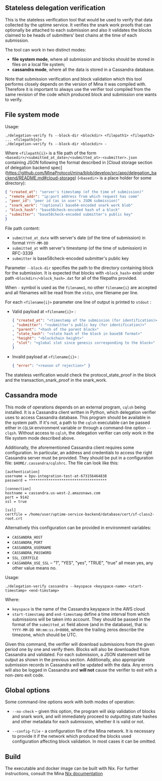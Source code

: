 Stateless delegation verification
---------------------------------

This is the stateless verification tool that would be used to verify
that data collected by the uptime service. It verifies the snark work
proofs that can optionally be attached to each submission and also it
validates the blocks claimed to be heads of submitters' best chains at
the time of each submission.

The tool can work in two distinct modes:
* **file system mode**, where all submission and blocks should be
  stored in files on a local file system;
* **cassandra mode**, where all the data is stored in a Cassandra
  database.
  
Note that submission verification and block validation which this tool
performs closely depends on the version of Mina it was compiled with.
Therefore it is important to always use the verifier tool compiled from
the same revision of the code which produced block and submission one
wants to verify.

File system mode
----------------

Usage:
```
./delegation-verify fs --block-dir <blockdir> <filepath1> <filepath2> ... <filepath{n}>
./delegation-verify fs --block-dir <blockdir> -
```

Where `<filepath{i}>` is a file path of the form
`<basedir>/<submitted_at_date>/<submitted_at>-<submitter>.json`
containing JSON following the format described in
[Cloud storage section of delegation backend spec]
(https://github.com/MinaProtocol/mina/blob/develop/src/app/delegation_backend/README.md#cloud-storage)
(`<basedir>` is a place holder for some directory):

```json
{ "created_at": "server's timestamp (of the time of submission)"
, "remote_addr": "ip:port address from which request has come"
, "peer_id": "peer id (as in user's JSON submission)"
, "snark_work": "(optional) base64-encoded snark work blob"
, "block_hash": "base58check-encoded hash of a block"
, "submitter": "base58check-encoded submitter's public key"
}

```
File path content:
- `submitted_at_date` with server's date (of the time of submission) in format `YYYY-MM-DD`
- `submitted_at` with server's timestamp (of the time of submission) in RFC-3339
- `submitter` is base58check-encoded submitter's public key


Parameter `--block-dir` specifies the path to the directory containing
block for the submission. It is expected that blocks with
`<block_hash>` exist under path `<blockdir>/<block_hash>.dat` for all
of the filepaths provided.

When `-` symbol is used as the `filename1`, no other `filename{i}` are
accepted and all filenames will be read from the `stdin`, one filename
per line.

For each `<filename{i}>` parameter one line of output is printed to
`stdout` :

- Valid payload at `<filename{i}>` :

    ```json
    { "created_at": "<timestamp of the submission (for identification)>"
    , "submitter": "<submitter's public key (for identification)>"
    , "parent": "<hash of the parent block>"
    , "state_hash": "<state hash of the block in base58 format>"
    , "height": "<blockchain height>"
    , "slot": "<global slot since genesis corresponding to the block>"
    }
    ```

- Invalid payload at `<filename{i}>` :

    ```json
    { "error": "<reason of rejection>" }
    ```

The stateless verification would check the protocol_state_proof in the
block and the transaction_snark_proof in the snark_work.

Cassandra mode
--------------

This mode of operations depends on an external program, `cqlsh` being
installed. It is a Cassandra client written in Python, which
delegation verifier uses to access Cassandra database. This program
should be available in the system path. If it's not, a path to the
`cqlsh` executable can be passed either in `CQLSH` environment
variable or through a command-line option `--clqsh`. Without access
to `cqlsh`, the delegation verifier can only work in the file system
mode described above.

Additionally, the aforementioned Cassandra client requires some
configuration. In particular, an address and credentials to access
the right Cassandra server must be provided. They should be put in a
configuration file: `$HOME/.cassandra/cqlshrc`. The file can look
like this:

```
[authentication]
username = bpu-integration-test-at-673156464838
password = ************************************

[connection]
hostname = cassandra.us-west-2.amazonaws.com
port = 9142
ssl = true

[ssl]
certfile = /home/user/uptime-service-backend/database/cert/sf-class2-root.crt
```

Alternatively this configuration can be provided in environment variables:
* `CASSANDRA_HOST`
* `CASSANDRA_PORT`
* `CASSANDRA_USERNAME`
* `CASSANDRA_PASSWORD`
* `SSL_CERTFILE`
* `CASSANDRA_USE_SSL` – "1", "YES", "yes", "TRUE", "true" all mean yes,
  any other value means no.

Usage:
```
./delegation-verify cassandra --keyspace <keyspace-name> <start-timestamp> <end-timstamp>
```

Where:
* `keyspace` is the name of the Cassandra keyspace in the AWS cloud
* `start-timestamp` and `end-timestamp` define a time interval from which
  submissions will be taken into account. They should be passed in the
  format of the `submitted_at` field above (and in the database), that is:
  `YYYY-MM-DD HH:mm:ss.0+0000`, where the trailing zeros describe the
  timezone, which should be UTC.

Given this command, the verifier will download submissions from the
given period one by one and verify them. Blocks will also be
downloaded from Cassandra and validated. For each submission, a JSON
statement will be output as shown in the previous
section. Additionally, also appropriate submission records in
Cassandra will be updated with the data. Any errors will also be
logged in Cassandra and **will not** cause the verifier to exit
with a non-zero exit code.

Global options
--------------

Some command-line options work with both modes of operation:

* `--no-check` – given this option, the program will skip validation
  of blocks and snark work, and will immediately proceed to outputting
  state hashes and other metadata for each submission, whether it is
  valid or not.
  
* `--config-file` - a configuration file of the Mina network. It is
  necessary to provide it if the network which produced the blocks
  used configuration affecting block validation. In most cases it can
  be omitted.

Build
-----

The executable and docker image can be built with Nix. For further instructions, consult the Mina [Nix documentation](https://github.com/MinaProtocol/mina/tree/berkeley/nix) 
